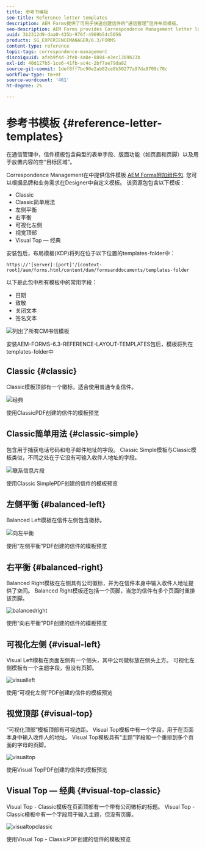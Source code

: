 ```yaml
---
title: 参考书模板
seo-title: Reference letter templates
description: AEM Forms提供了可用于快速创建信件的“通信管理”信件布局模板。
seo-description: AEM Forms provides Correspondence Management letter layout templates that you can use to create letters quickly.
uuid: 3b2312d9-daa0-435b-976f-4969b54c5056
products: SG_EXPERIENCEMANAGER/6.3/FORMS
content-type: reference
topic-tags: correspondence-management
discoiquuid: afeb9f4d-3feb-4a0e-8884-e3ec1309b33b
exl-id: 40d127b5-1ce6-41fb-ac4c-2bf7ae79da82
source-git-commit: 1def8ff7bc90e2ab82ce8b50277a97da9709c78c
workflow-type: tm+mt
source-wordcount: '461'
ht-degree: 2%

---
```


# 参考书模板 {#reference-letter-templates}

在通信管理中，信件模板包含典型的表单字段、版面功能（如页眉和页脚）以及用于放置内容的空“目标区域”。

Correspondence Management在中提供信件模板 [AEM Forms附加组件包](https://experienceleague.adobe.com/docs/experience-manager-release-information/aem-release-updates/forms-updates/aem-forms-releases.html?lang=zh-Hans). 您可以根据品牌和业务需求在Designer中自定义模板。 该资源包包含以下模板：

* Classic
* Classic简单用法
* 左侧平衡
* 右平衡
* 可视化左侧
* 视觉顶部
* Visual Top — 经典

安装包后，布局模板(XDP)将列在位于以下位置的templates-folder中：

`https://'[server]:[port]'/[context-root]/aem/forms.html/content/dam/formsanddocuments/templates-folder`

以下是此包中所有模板中的常用字段：

* 日期
* 致敬
* 关闭文本
* 签名文本

![列出了所有CM书信模板](assets/templatescorrespondence.png)

安装AEM-FORMS-6.3-REFERENCE-LAYOUT-TEMPLATES包后，模板将列在templates-folder中

## Classic {#classic}

Classic模板顶部有一个徽标，适合使用普通专业信件。

![经典](assets/classic.png)

使用ClassicPDF创建的信件的模板预览

## Classic简单用法 {#classic-simple}

包含用于捕获电话号码和电子邮件地址的字段。 Classic Simple模板与Classic模板类似，不同之处在于它没有可输入收件人地址的字段。

![联系信息片段](assets/classicsimple.png)

使用Classic SimplePDF创建的信件的模板预览

## 左侧平衡 {#balanced-left}

Balanced Left模板在信件左侧包含徽标。

![向左平衡](assets/balancedleft.png)

使用“左侧平衡”PDF创建的信件的模板预览

## 右平衡 {#balanced-right}

Balanced Right模板在左侧具有公司徽标，并为在信件本身中输入收件人地址提供了空间。 Balanced Right模板还包括一个页脚，当您的信件有多个页面时重排该页脚。

![balancedright](assets/balancedright.png)

使用“向右平衡”PDF创建的信件的模板预览

## 可视化左侧 {#visual-left}

Visual Left模板在页面左侧有一个侧头，其中公司徽标放在侧头上方。 可视化左侧模板有一个主题字段，但没有页脚。

![visualleft](assets/visualleft.png)

使用“可视化左侧”PDF创建的信件的模板预览

## 视觉顶部 {#visual-top}

“可视化顶部”模板顶部有可视边距。 Visual Top模板中有一个字段，用于在页面本身中输入收件人的地址。 Visual Top模板具有“主题”字段和一个重排到多个页面的字母的页脚。

![visualtop](assets/visualtop.png)

使用Visual TopPDF创建的信件的模板预览

## Visual Top — 经典 {#visual-top-classic}

Visual Top - Classic模板在页面顶部有一个带有公司徽标的标题。 Visual Top - Classic模板中有一个字段用于输入主题，但没有页脚。

![visualtopclassic](assets/visualtopclassic.png)

使用Visual Top - ClassicPDF创建的信件的模板预览

